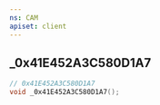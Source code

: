 ```yaml
---
ns: CAM
apiset: client
---
```

## _0x41E452A3C580D1A7

```c
// 0x41E452A3C580D1A7
void _0x41E452A3C580D1A7();
```





